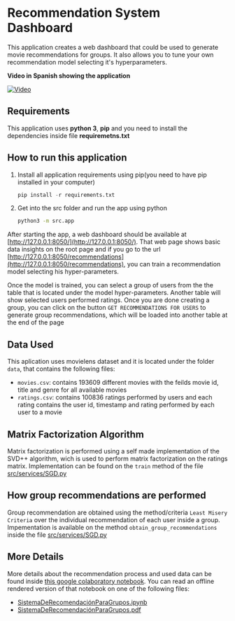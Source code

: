 # Recommendation System Dashboard

This application creates a web dashboard that could be used to generate movie recommendations for groups. It also allows you to tune your own recommendation model selecting it's hyperparameters.

**Video in Spanish showing the application**

[![Video](https://i9.ytimg.com/vi/euasmrlr3xs/mq2.jpg?sqp=CKTateoF&rs=AOn4CLBtvoK6t5pzVhwZiN6KRy_O9eQA3Q)](https://youtu.be/euasmrlr3xs)


## Requirements

This application uses **python 3**, **pip** and you need to install the dependencies inside file **requiremetns.txt**

## How to run this application

1. Install all application requirements using pip(you need to have pip installed in your computer)
    ```python
    pip install -r requirements.txt
    ```
2. Get into the src folder and run the app using python
    ```bash
    python3 -m src.app 
    ```

After starting the app, a web dashboard should be available at [http://127.0.0.1:8050/](http://127.0.0.1:8050/). That web page shows basic data insights on the root page and if you go to the url [http://127.0.0.1:8050/recommendations](http://127.0.0.1:8050/recommendations), you can train a recommendation model selecting his hyper-parameters.

Once the model is trained, you can select a group of users from the the table that is located under the model hyper-parameters. Another table will show selected users performed ratings. Once you are done creating a group, you can click on the button `GET RECOMMENDATIONS FOR USERS` to generate group recommendations, which will be loaded into another table at the end of the page

## Data Used  

This aplication uses movielens dataset and it is located under the folder `data`, that contains the following files:

- `movies.csv`: contains 193609 different movies with the feilds movie id, title and genre for all available movies
- `ratings.csv`: contains 100836 ratings performed by users and each rating contains the user id, timestamp and rating performed by each user to a movie 

## Matrix Factorization Algorithm

Matrix factorization is performed using a self made implementation of the SVD++ algorithm, wich is used to perform matrix factorization on the ratings matrix.
Implementation can be found on the `train` method of the file [src/services/SGD.py](./src/services/SGD.py)

## How group recommendations are performed

Group recommendation are obtained using the method/criteria `Least Misery Criteria` over the individual recommendation of each user inside a group. Impementation is available on the method `obtain_group_recommendations` inside the file [src/services/SGD.py](./src/services/SGD.py)

## More Details

More details about the recommendation process and used data can be found inside [this google colaboratory notebook](https://colab.research.google.com/drive/1BI5xxtrF0NMVhexUbUP5smVHb9h3oiAa). You can read an offline rendered version of that notebook on one of the following files:
- [SistemaDeRecomendaciónParaGrupos.ipynb](SistemaDeRecomendaciónParaGrupos.ipynb)
- [SistemaDeRecomendaciónParaGrupos.pdf](SistemaDeRecomendaciónParaGrupos.pdf)
